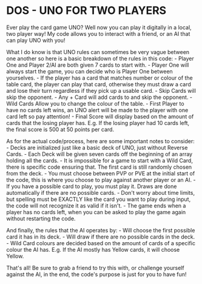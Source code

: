 # DOS - UNO FOR TWO PLAYERS
Ever play the card game UNO? Well now you can play it digitally in a local, two player way! My code allows you to interact with a friend, or an AI that can play UNO with you!

What I do know is that UNO rules can sometimes be very vague between one another so here is a basic breakdown of the rules in this code:
    - Player One and Player 2/AI are both given 7 cards to start with.
    - Player One will always start the game, you can decide who is Player One between yourselves.
    - If the player has a card that matches number or colour of the table card, the player can play that card, otherwise they must draw a card and lose their turn regardless if they pick up a usable card.
    - Skip Cards will skip the opponent.
    - Any + Card will add cards to and skip the opponent.
    - Wild Cards Allow you to change the colour of the table.
    - First Player to have no cards left wins, an UNO alert will be made to the player with one card left so pay attention!
    - Final Score will display based on the amount of cards that the losing player has. E.g. If the losing player had 10 cards left, the final score is 500 at 50 points per card.

As for the actual code/process, here are some important notes to consider:
    - Decks are initialized just like a basic deck of UNO, just without Reverse Cards.
    - Each Deck will be given seven cards off the beginning of an array holding all the cards.
    - It is impossible for a game to start with a Wild Card, there is specific code ensuring that. The first card is still randomly chosen from the deck.
    - You must choose between PVP or PVE at the initial start of the code, this is where you choose to play against another player or an AI.
    - If you have a possible card to play, you must play it. Draws are done automatically if there are no possible cards.
    - Don't worry about time limits, but spelling must be EXACTLY like the card you want to play during input, the code will not recognize it as valid if it isn't.
    - The game ends when a player has no cards left, when you can be asked to play the game again without restarting the code.

And finally, the rules that the AI operates by:
    - Will choose the first possible card it has in its deck.
    - Will draw if there are no possible cards in the deck.
    - Wild Card colours are decided based on the amount of cards of a specific colour the AI has. E.g. If the AI mostly has Yellow cards, it will choose Yellow.

That's all! Be sure to grab a friend to try this with, or challenge yourself against the AI, in the end, the code's purpose is just for you to have fun!